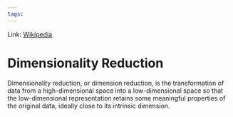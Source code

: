 ```yaml
---
tags:  
---
```

Link: [Wikipedia](https://en.wikipedia.org/wiki/Dimensionality_reduction)

# Dimensionality Reduction
Dimensionality reduction, or dimension reduction, is the transformation of data from a high-dimensional space into a low-dimensional space so that the low-dimensional representation retains some meaningful properties of the original data, ideally close to its intrinsic dimension.